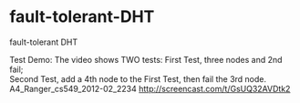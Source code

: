 fault-tolerant-DHT
==================

fault-tolerant DHT

Test Demo:
  The video shows TWO tests: 
  First Test, three nodes and 2nd fail;  
  Second Test, add a 4th node to the First Test, then fail the 3rd node.
  A4_Ranger_cs549_2012-02_2234 http://screencast.com/t/GsUQ32AVDtk2 
